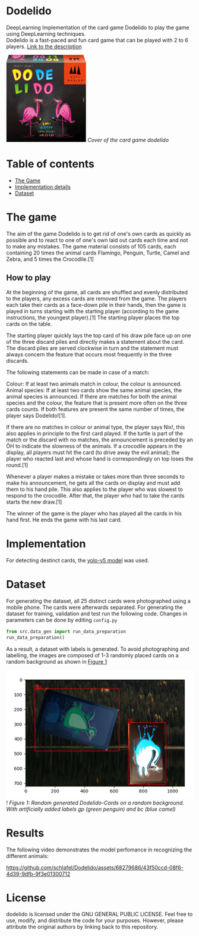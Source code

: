 # Dodelido
DeepLearning Implementation of the card game Dodelido to play the game using DeepLearning techniques.  
Dodelido is a fast-paced and fun card game that can be played with 2 to 6 players. 
[Link to the description](https://de.wikipedia.org/wiki/Dodelido)

![Cover of the card game Dodelido.](media/img.png)
*Cover of the card game dodelido*

# Table of contents
- [The Game](#the-game)
- [Implementation details](#implementation)
- [Dataset](#dataset)


# The game
The aim of the game Dodelido is to get rid of one's own cards as quickly as possible and to react to one of one's own laid out cards each time and not to make any mistakes. The game material consists of 105 cards, each containing 20 times the animal cards Flamingo, Penguin, Turtle, Camel and Zebra, and 5 times the Crocodile.[1]
## How to play


At the beginning of the game, all cards are shuffled and evenly distributed to the players, any excess cards are removed from the game. 
The players each take their cards as a face-down pile in their hands, then the game is played in turns starting with the starting player (according to the game instructions, the youngest player).[1] The starting player places the top cards on the table.

The starting player quickly lays the top card of his draw pile face up on one of the three discard piles and directly makes a statement about the card. The discard piles are served clockwise in turn and the statement must always concern the feature that occurs most frequently in the three discards.

The following statements can be made in case of a match:

Colour: If at least two animals match in colour, the colour is announced.
Animal species: If at least two cards show the same animal species, the animal species is announced.
If there are matches for both the animal species and the colour, the feature that is present more often on the three cards counts. If both features are present the same number of times, the player says Dodelido![1].

If there are no matches in colour or animal type, the player says Nix!, this also applies in principle to the first card played. If the turtle is part of the match or the discard with no matches, the announcement is preceded by an ÖH to indicate the slowness of the animals. If a crocodile appears in the display, all players must hit the card (to drive away the evil animal); the player who reacted last and whose hand is correspondingly on top loses the round.[1]

Whenever a player makes a mistake or takes more than three seconds to make his announcement, he gets all the cards on display and must add them to his hand pile. This also applies to the player who was slowest to respond to the crocodile. After that, the player who had to take the cards starts the new draw.[1]

The winner of the game is the player who has played all the cards in his hand first. He ends the game with his last card.


# Implementation
For detecting destinct cards, the [yolo-v5 model](https://github.com/ultralytics/yolov5) was used.

# Dataset
For generating the dataset, all 25 distinct cards were photographed using a mobile phone. The cards were afterwards separated.
For generating the dataset for training, validation and test run the following code. 
Changes in parameters can be done by editing ```config.py```
```python
from src.data_gen import run_data_preparation
run_data_preparation()
```
As a result, a dataset with labels is generated. To avoid photographing and labelling, the images are composed of 1-3 randomly placed cards on a random background as shown in [Figure 1](#figure1)

![img.png](img.png)!
*Figure 1: Random generated Dodelido-Cards on a random background. With artificially added labels gp (green penguin) and bc (blue camel)*


# Results
The following video demonstrates the model perfomance in recognizing the different animals:



https://github.com/schlafel/Dodelido/assets/68279686/43f50ccd-08f6-4d39-9dfb-9f3e01300712



# License

dodelido is licensed under the GNU GENERAL PUBLIC LICENSE. Feel free to use, modify, and distribute the code for your purposes. However, please attribute the original authors by linking back to this repository.

